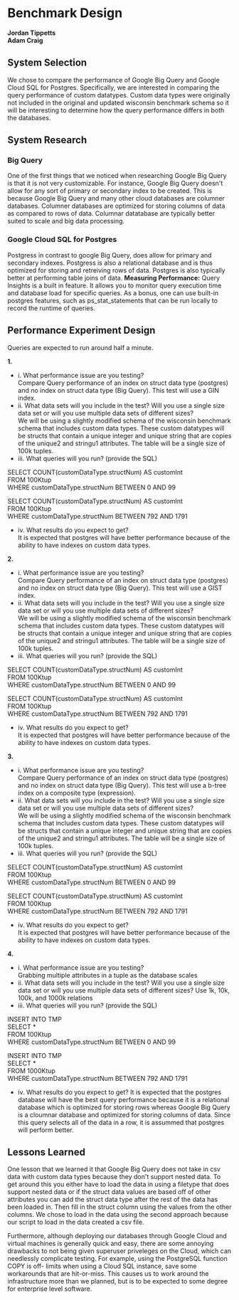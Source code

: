 # Benchmark Design
**Jordan Tippetts**  
**Adam Craig**

## System Selection
We chose to compare the performance of Google Big Query and Google Cloud SQL for Postgres. Specifically, we are interested in comparing the query performance of custom datatypes. Custom data types were originally not included in the original and updated wisconsin benchmark schema so it will be interesting to determine how the query performance differs in both the databases.

## System Research

### Big Query 
One of the first things that we noticed when researching Google Big Query is that it is not very customizable. For instance, Google Big Query doesn't allow for any sort of primary or secondary index to be created. This is because Google Big Query and many other cloud databases are columner databases. Columner databases are optimized for storing columns of data as compared to rows of data. Columnar datatabase are typically better suited to scale and big data processing.

### Google Cloud SQL for Postgres
Postgress in contrast to google Big Query, does allow for primary and secondary indexes. Postgress is also a relational database and is thus optimized for storing and retreiving rows of data. Postgres is also typically better at performing table joins of data.
**Measuring Performance:** Query Insights is a built in feature. It allows you to monitor query execution time and database load for specific queries.
As a bonus, one can use built-in postgres features, such as ps_stat_statements that can be run locally to record the runtime of queries. 

## Performance Experiment Design
Queries are expected to run around half a minute. 


**1.**
* i. What performance issue are you testing?  
Compare Query performance of an index on struct data type (postgres) and no index on struct data type (Big Query). This test will use a GIN index.
* ii. What data sets will you include in the test? Will you use a single size data set or will you use multiple data sets of different sizes?  
We will be using a slightly modified schema of the wisconsin benchmark schema that includes custom data types. These custom datatypes will be structs that contain a unique integer and unique string that are copies of the unique2 and stringu1 attributes. The table will be a single size of 100k tuples.
* iii. What queries will you run? (provide the SQL)  

SELECT COUNT(customDataType.structNum) AS customInt  
FROM 100Ktup  
WHERE customDataType.structNum BETWEEN 0 AND 99  


SELECT COUNT(customDataType.structNum) AS customInt  
FROM 100Ktup  
WHERE customDataType.structNum BETWEEN 792 AND 1791  

* iv. What results do you expect to get?  
It is expected that postgres will have better performance because of the ability to have indexes on custom data types. 


**2.**
* i. What performance issue are you testing?  
Compare Query performance of an index on struct data type (postgres) and no index on struct data type (Big Query). This test will use a GIST index.
* ii. What data sets will you include in the test? Will you use a single size data set or will you use multiple data sets of different sizes?  
We will be using a slightly modified schema of the wisconsin benchmark schema that includes custom data types. These custom datatypes will be structs that contain a unique integer and unique string that are copies of the unique2 and stringu1 attributes. The table will be a single size of 100k tuples.
* iii. What queries will you run? (provide the SQL)  

SELECT COUNT(customDataType.structNum) AS customInt  
FROM 100Ktup  
WHERE customDataType.structNum BETWEEN 0 AND 99  


SELECT COUNT(customDataType.structNum) AS customInt  
FROM 100Ktup  
WHERE customDataType.structNum BETWEEN 792 AND 1791  

* iv. What results do you expect to get?  
It is expected that postgres will have better performance because of the ability to have indexes on custom data types. 


**3.**
* i. What performance issue are you testing?  
Compare Query performance of an index on struct data type (postgres) and no index on struct data type (Big Query). This test will use a b-tree index
on a composite type (expression).
* ii. What data sets will you include in the test? Will you use a single size data set or will you use multiple data sets of different sizes?  
We will be using a slightly modified schema of the wisconsin benchmark schema that includes custom data types. These custom datatypes will be structs that contain a unique integer and unique string that are copies of the unique2 and stringu1 attributes. The table will be a single size of 100k tuples.
* iii. What queries will you run? (provide the SQL)  

SELECT COUNT(customDataType.structNum) AS customInt  
FROM 100Ktup  
WHERE customDataType.structNum BETWEEN 0 AND 99  


SELECT COUNT(customDataType.structNum) AS customInt  
FROM 100Ktup  
WHERE customDataType.structNum BETWEEN 792 AND 1791  

* iv. What results do you expect to get?  
It is expected that postgres will have better performance because of the ability to have indexes on custom data types. 


**4.**

* i. What performance issue are you testing?  
Grabbing multiple attributes in a tuple as the database scales
* ii. What data sets will you include in the test? Will you use a single size data set or will you use multiple data sets of different sizes?
Use 1k, 10k, 100k, and 1000k relations
* iii. What queries will you run? (provide the SQL)  

INSERT INTO TMP   
SELECT *   
FROM 100Ktup  
WHERE customDataType.structNum BETWEEN 0 AND 99  

INSERT INTO TMP  
SELECT *  
FROM 1000Ktup  
WHERE customDataType.structNum BETWEEN 792 AND 1791  

* iv. What results do you expect to get?
It is expected that the postgres database will have the best query performance because it is a relational database which is optimized for storing rows whereas Google Big Query is a cloumnar database and optimized for storing columns of data. Since this query selects all of the data in a row, it is assummed that postgres will perform better.


## Lessons Learned
One lesson that we learned it that Google Big Query does not take in csv data with custom data types because they don't support nested data. To get around this you either have to load the data in using a filetype that does support nested data or if the struct data values are based off of other attributes you can add the struct data type after the rest of the data has been loaded in. Then fill in the struct column using the values from the other columns. We chose to load in the data using the second approach because our script to load in the data created a csv file.

Furthermore, although deploying our databases through Google Cloud and virtual machines is generally quick and easy, there are some annoying drawbacks
to not being given superuser priveleges on the Cloud, which can needlessly complicate testing. For example, using the PostgreSQL function COPY is off-
limits when using a Cloud SQL instance, save some workarounds that are hit-or-miss. This causes us to work around the infrastructure more than we 
planned, but is to be expected to some degree for enterprise level software.
